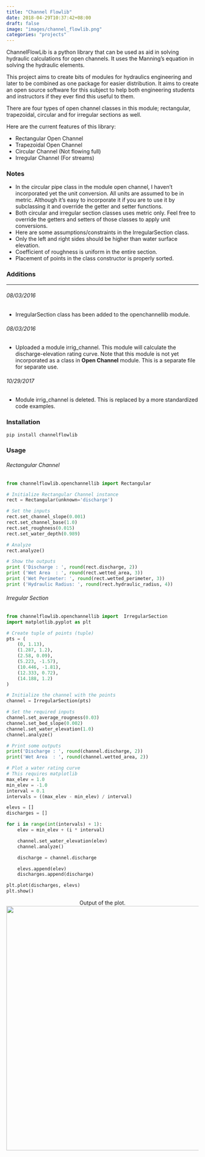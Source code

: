 ```yaml
---
title: "Channel Flowlib"
date: 2018-04-29T10:37:42+08:00
draft: false
image: "images/channel_flowlib.png"
categories: "projects"
---
```

ChannelFlowLib is a python library that can be used as aid in solving hydraulic calculations for open channels. It uses the Manning’s equation in solving the hydraulic elements.

This project aims to create bits of modules for hydraulics engineering and later to be combined as one package for easier distribution. It aims to create an open source software for this subject to help both engineering students and instructors if they ever find this useful to them.

There are four types of open channel classes in this module; rectangular, trapezoidal, circular and for irregular sections as well.

Here are the current features of this library:

- Rectangular Open Channel
- Trapezoidal Open Channel
- Circular Channel (Not flowing full)
- Irregular Channel (For streams)

### Notes
- In the circular pipe class in the module open channel, I haven’t incorporated yet the unit conversion. All units are assumed to be in metric. Although it’s easy to incorporate it if you are to use it by subclassing it and override the getter and setter functions.
- Both circular and irregular section classes uses metric only. Feel free to override the getters and setters of those classes to apply unit conversions.
- Here are some assumptions/constraints in the IrregularSection class.
 - Only the left and right sides should be higher than water surface elevation.
 - Coefficient of roughness is uniform in the entire section.
 - Placement of points in the class constructor is properly sorted.

### Additions
---
###### 08/03/2016
- IrregularSection class has been added to the openchannellib module.

###### 08/03/2016
- Uploaded a module irrig_channel. This module will calculate the discharge-elevation rating curve. Note that this module is not yet incorporated as a class in **Open Channel** module. This is a separate file for separate use.

###### 10/29/2017
- Module irrig_channel is deleted. This is replaced by a more standardized code examples.

### Installation
```python
pip install channelflowlib
```

### Usage
###### Rectangular Channel
```python
from channelflowlib.openchannellib import Rectangular

# Initialize Rectangular Channel instance
rect = Rectangular(unknown='discharge')

# Set the inputs
rect.set_channel_slope(0.001)
rect.set_channel_base(1.0)
rect.set_roughness(0.015)
rect.set_water_depth(0.989)

# Analyze
rect.analyze()

# Show the outputs
print ('Discharge : ', round(rect.discharge, 2))
print ('Wet Area  : ', round(rect.wetted_area, 3))
print ('Wet Perimeter: ', round(rect.wetted_perimeter, 3))
print ('Hydraulic Radius: ', round(rect.hydraulic_radius, 4))
```

###### Irregular Section
```python
from channelflowlib.openchannellib import  IrregularSection
import matplotlib.pyplot as plt

# Create tuple of points (tuple)
pts = (
    (0, 1.13),
    (1.287, 1.2),
    (2.58, 0.09),
    (5.223, -1.57),
    (10.446, -1.81),
    (12.333, 0.72),
    (14.188, 1.2)
)

# Initialize the channel with the points
channel = IrregularSection(pts)

# Set the required inputs
channel.set_average_rougness(0.03)
channel.set_bed_slope(0.002)
channel.set_water_elevation(1.0)
channel.analyze()

# Print some outputs
print('Discharge : ', round(channel.discharge, 2))
print('Wet Area  : ', round(channel.wetted_area, 2))

# Plot a water rating curve
# This requires matplotlib
max_elev = 1.0
min_elev = -1.0
interval = 0.1
intervals = ((max_elev - min_elev) / interval)

elevs = []
discharges = []

for i in range(int(intervals) + 1):
    elev = min_elev + (i * interval)

    channel.set_water_elevation(elev)
    channel.analyze()

    discharge = channel.discharge

    elevs.append(elev)
    discharges.append(discharge)

plt.plot(discharges, elevs)
plt.show()
```

<center>Output of the plot.</center>

<img src="/images/channel_flowlib.png" width="640"/>
